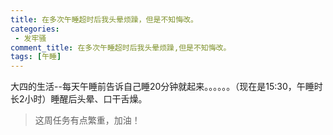 ```yaml
---
title: 在多次午睡超时后我头晕烦躁，但是不知悔改。
categories:
 - 发牢骚
comment_title: 在多次午睡超时后我头晕烦躁,但是不知悔改。
tags: [午睡]
---
```


大四的生活--每天午睡前告诉自己睡20分钟就起来。。。。。。（现在是15:30，午睡时长2小时）睡醒后头晕、口干舌燥。

>  这周任务有点繁重，加油！